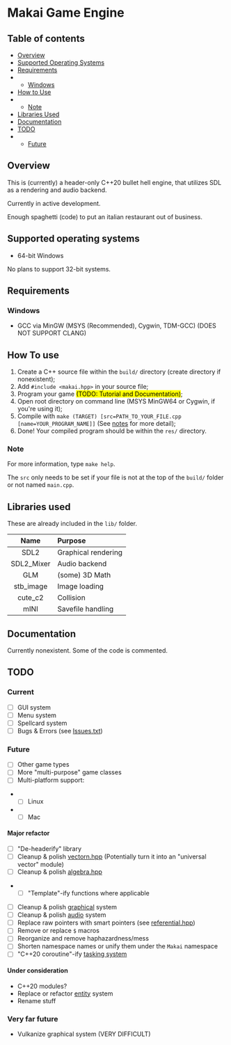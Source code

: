 # Makai Game Engine

## Table of contents

- [Overview](#Overview)
- [Supported Operating Systems](#Supported-Operating-Systems)
- [Requirements](#Requirements)
- - [Windows](#Windows)
- [How to Use](#How-to-Use)
- - [Note](#Note)
- [Libraries Used](#Libraries-Used)
- [Documentation](#Documentation)
- [TODO](#TODO)
- - [Future](#Future)

## Overview

This is (currently) a header-only C++20 bullet hell engine, that utilizes SDL as a rendering and audio backend.

Currently in active development.

Enough spaghetti (code) to put an italian restaurant out of business.

## Supported operating systems

- 64-bit Windows

No plans to support 32-bit systems.

## Requirements

### Windows

- GCC via MinGW (MSYS (Recommended), Cygwin, TDM-GCC) (DOES NOT SUPPORT CLANG)

## How To use

1) Create a C++ source file within the ```build/``` directory (create directory if nonexistent);
2) Add ```#include <makai.hpp>``` in your source file;
3) Program your game <mark>(TODO: Tutorial and Documentation)</mark>;
4) Open root directory on command line (MSYS MinGW64 or Cygwin, if you're using it);
5) Compile with ```make (TARGET) [src=PATH_TO_YOUR_FILE.cpp [name=YOUR_PROGRAM_NAME]]``` (See [notes](#Note) for more detail);
6) Done! Your compiled program should be within the ```res/``` directory.

### Note

For more information, type ```make help```.

The ```src``` only needs to be set if your file is not at the top of the ```build/``` folder or not named ```main.cpp```.

## Libraries used

These are already included in the ```lib/``` folder.

| Name | Purpose |
|:--:|:---|
| SDL2 | Graphical rendering |
| SDL2_Mixer | Audio backend |
| GLM | (some) 3D Math |
| stb_image | Image loading |
| cute_c2 | Collision |
| mINI | Savefile handling |

## Documentation

Currently nonexistent. Some of the code is commented.

## TODO

### Current

- [ ] GUI system
- [ ] Menu system
- [ ] Spellcard system
- [ ] Bugs & Errors (see [Issues.txt](Issues.txt))

### Future

- [ ] Other game types
- [ ] More "multi-purpose" game classes
- [ ] Multi-platform support:
- - [ ] Linux
- - [ ] Mac

#### Major refactor

- [ ] "De-headerify" library
- [ ] Cleanup & polish [vectorn.hpp](src/collection/vectorn.hpp) (Potentially turn it into an "universal vector" module)
- [ ] Cleanup & polish [algebra.hpp](src/collection/algebra.hpp)
- - [ ] "Template"-ify functions where applicable
- [ ] Cleanup & polish [graphical](src/graphical) system
- [ ] Cleanup & polish [audio](src/audio) system
- [ ] Replace raw pointers with smart pointers (see [referential.hpp](src/collection/referential.hpp))
- [ ] Remove or replace `$` macros
- [ ] Reorganize and remove haphazardness/mess
- [ ] Shorten namespace names or unify them under the `Makai` namespace
- [ ] "C++20 coroutine"-ify [tasking system](src/collection/tasking.hpp)

#### Under consideration

- C++20 modules?
- Replace or refactor [entity](src/collection/entity) system
- Rename stuff

### Very far future

- Vulkanize graphical system (VERY DIFFICULT)
